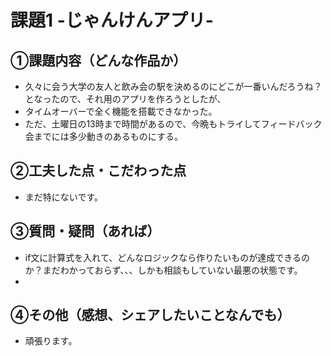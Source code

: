 # 課題1 -じゃんけんアプリ-

## ①課題内容（どんな作品か）
- 久々に会う大学の友人と飲み会の駅を決めるのにどこが一番いんだろうね？となったので、それ用のアプリを作ろうとしたが、
- タイムオーバーで全く機能を搭載できなかった。
- ただ、土曜日の13時まで時間があるので、今晩もトライしてフィードバック会までには多少動きのあるものにする。

## ②工夫した点・こだわった点
- まだ特にないです。

## ③質問・疑問（あれば）
- if文に計算式を入れて、どんなロジックなら作りたいものが達成できるのか？まだわかっておらず、、、しかも相談もしていない最悪の状態です。
-
## ④その他（感想、シェアしたいことなんでも）
- 頑張ります。
